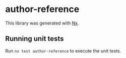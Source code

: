 # author-reference

This library was generated with [Nx](https://nx.dev).

## Running unit tests

Run `nx test author-reference` to execute the unit tests.
